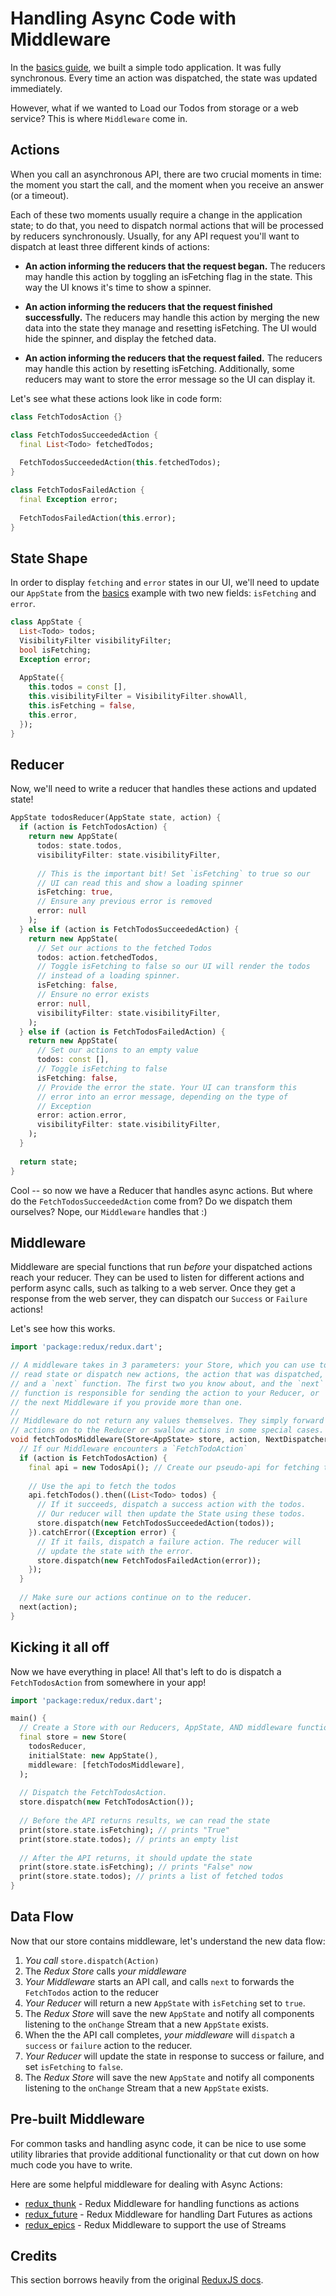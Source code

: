 # Handling Async Code with Middleware

In the [basics guide](https://github.com/johnpryan/redux.dart/blob/master/doc/basics.md), we built a simple todo application. It was fully synchronous. Every time an action was dispatched, the state was updated immediately.

However, what if we wanted to Load our Todos from storage or a web service? This is where `Middleware` come in.

## Actions

When you call an asynchronous API, there are two crucial moments in time: the moment you start the call, and the moment when you receive an answer (or a timeout).

Each of these two moments usually require a change in the application state; to do that, you need to dispatch normal actions that will be processed by reducers synchronously. Usually, for any API request you'll want to dispatch at least three different kinds of actions:

  * **An action informing the reducers that the request began.**
  The reducers may handle this action by toggling an isFetching flag in the state. This way the UI knows it's time to show a spinner.

  * **An action informing the reducers that the request finished successfully.**
  The reducers may handle this action by merging the new data into the state they manage and resetting isFetching. The UI would hide the spinner, and display the fetched data.

  * **An action informing the reducers that the request failed.**
  The reducers may handle this action by resetting isFetching. Additionally, some reducers may want to store the error message so the UI can display it.
  
Let's see what these actions look like in code form:

```dart
class FetchTodosAction {}

class FetchTodosSucceededAction {
  final List<Todo> fetchedTodos;
  
  FetchTodosSucceededAction(this.fetchedTodos);
}

class FetchTodosFailedAction {
  final Exception error;
  
  FetchTodosFailedAction(this.error);
}
```

## State Shape

In order to display `fetching` and `error` states in our UI, we'll need to update our `AppState` from the [basics](https://github.com/johnpryan/redux.dart/blob/master/doc/basics.md) example with two new fields: `isFetching` and `error`. 

```dart
class AppState {
  List<Todo> todos;
  VisibilityFilter visibilityFilter;
  bool isFetching;
  Exception error;
  
  AppState({ 
    this.todos = const [], 
    this.visibilityFilter = VisibilityFilter.showAll,
    this.isFetching = false,
    this.error,
  });
}
```

## Reducer

Now, we'll need to write a reducer that handles these actions and updated state!

```dart
AppState todosReducer(AppState state, action) {
  if (action is FetchTodosAction) {
    return new AppState(
      todos: state.todos,
      visibilityFilter: state.visibilityFilter,
      
      // This is the important bit! Set `isFetching` to true so our
      // UI can read this and show a loading spinner
      isFetching: true,
      // Ensure any previous error is removed
      error: null
    );
  } else if (action is FetchTodosSucceededAction) {
    return new AppState(
      // Set our actions to the fetched Todos
      todos: action.fetchedTodos,
      // Toggle isFetching to false so our UI will render the todos 
      // instead of a loading spinner.
      isFetching: false,
      // Ensure no error exists
      error: null,
      visibilityFilter: state.visibilityFilter,
    );    
  } else if (action is FetchTodosFailedAction) {
    return new AppState(
      // Set our actions to an empty value
      todos: const [],
      // Toggle isFetching to false
      isFetching: false,
      // Provide the error the state. Your UI can transform this 
      // error into an error message, depending on the type of
      // Exception 
      error: action.error,
      visibilityFilter: state.visibilityFilter,
    );    
  }
  
  return state;
}
```

Cool -- so now we have a Reducer that handles async actions. But where do the `FetchTodosSucceededAction` come from? Do we dispatch them ourselves? Nope, our `Middleware` handles that :)

## Middleware

Middleware are special functions that run *before* your dispatched actions reach your reducer. They can be used to listen for different actions and perform async calls, such as talking to a web server. Once they get a response from the web server, they can dispatch our `Success` or `Failure` actions!

Let's see how this works.

```dart
import 'package:redux/redux.dart';

// A middleware takes in 3 parameters: your Store, which you can use to
// read state or dispatch new actions, the action that was dispatched, 
// and a `next` function. The first two you know about, and the `next` 
// function is responsible for sending the action to your Reducer, or 
// the next Middleware if you provide more than one.
//
// Middleware do not return any values themselves. They simply forward
// actions on to the Reducer or swallow actions in some special cases.
void fetchTodosMiddleware(Store<AppState> store, action, NextDispatcher next) {
  // If our Middleware encounters a `FetchTodoAction`
  if (action is FetchTodosAction) {
    final api = new TodosApi(); // Create our pseudo-api for fetching todos
    
    // Use the api to fetch the todos
    api.fetchTodos().then((List<Todo> todos) {
      // If it succeeds, dispatch a success action with the todos.
      // Our reducer will then update the State using these todos.
      store.dispatch(new FetchTodosSucceededAction(todos));
    }).catchError((Exception error) {
      // If it fails, dispatch a failure action. The reducer will
      // update the state with the error.
      store.dispatch(new FetchTodosFailedAction(error));
    });  
  }
  
  // Make sure our actions continue on to the reducer.
  next(action);
}
```

## Kicking it all off

Now we have everything in place! All that's left to do is dispatch a `FetchTodosAction` from somewhere in your app!

```dart
import 'package:redux/redux.dart';

main() {
  // Create a Store with our Reducers, AppState, AND middleware function
  final store = new Store(
    todosReducer, 
    initialState: new AppState(), 
    middleware: [fetchTodosMiddleware],
  );
  
  // Dispatch the FetchTodosAction.
  store.dispatch(new FetchTodosAction());
  
  // Before the API returns results, we can read the state
  print(store.state.isFetching); // prints "True"
  print(store.state.todos); // prints an empty list
  
  // After the API returns, it should update the state
  print(store.state.isFetching); // prints "False" now
  print(store.state.todos); // prints a list of fetched todos
}
```

## Data Flow

Now that our store contains middleware, let's understand the new data flow:

  1. *You call* `store.dispatch(Action)`
  2. The *Redux Store* calls *your middleware*
  3. *Your Middleware* starts an API call, and calls `next` to forwards the `FetchTodos` action to the reducer
  4. *Your Reducer* will return a new `AppState` with `isFetching` set to `true`.
  5. The *Redux Store* will save the new `AppState` and notify all components listening to the `onChange` Stream that a new `AppState` exists.
  6. When the the API call completes, *your middleware* will `dispatch` a `success` or `failure` action to the reducer.
  7. *Your Reducer* will update the state in response to success or failure, and set `isFetching` to `false`.
  8. The *Redux Store* will save the new `AppState` and notify all components listening to the `onChange` Stream that a new `AppState` exists.
  
## Pre-built Middleware

For common tasks and handling async code, it can be nice to use some utility libraries that provide additional functionality or that cut down on how much code you have to write.

Here are some helpful middleware for dealing with Async Actions:

  * [redux_thunk](https://pub.dartlang.org/packages/redux_thunk) - Redux Middleware for handling functions as actions
  * [redux_future](https://pub.dartlang.org/packages/redux_future) - Redux Middleware for handling Dart Futures as actions
  * [redux_epics](https://pub.dartlang.org/packages/redux_epics) - Redux Middleware to support the use of Streams

## Credits

This section borrows heavily from the original [ReduxJS docs](https://redux.js.org/docs/advanced/AsyncActions.html).

